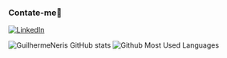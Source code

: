 
### Contate-me👋

<a href="https://www.linkedin.com/in/guilhermeneris/" target="_blank">
<img src="https://img.shields.io/badge/-LinkedIn-blue?style=flat-square&logo=Linkedin&logoColor=white" alt="LinkedIn">
</a>


![GuilhermeNeris GitHub stats](https://github-readme-stats.vercel.app/api?username=GuilhermeNeris&show_icons=true&count_private=true&theme=dark)
    ![Github Most Used Languages](https://github-readme-stats.vercel.app/api/top-langs/?username=GuilhermeNeris&layout=compact&theme=dark)
<!--
**GuilhermeNeris/GuilhermeNeris** is a ✨ _special_ ✨ repository because its `README.md` (this file) appears on your GitHub profile.

Here are some ideas to get you started:

- 🔭 I’m currently working on ...
- 🌱 I’m currently learning ...
- 👯 I’m looking to collaborate on ...
- 🤔 I’m looking for help with ...
- 💬 Ask me about ...
- 📫 How to reach me: ...
- 😄 Pronouns: ...
- ⚡ Fun fact: ...
-->

